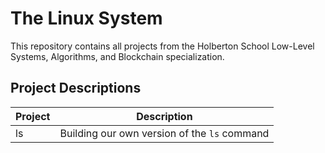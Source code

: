 # The Linux System

This repository contains all projects from the Holberton School Low-Level Systems, Algorithms, and Blockchain specialization.

## Project Descriptions

| Project | Description |
|---------|-------------|
| ls      | Building our own version of the `ls` command |
